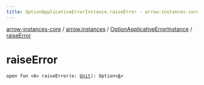 ```yaml
---
title: OptionApplicativeErrorInstance.raiseError - arrow-instances-core
---
```


[arrow-instances-core](../../index.html) / [arrow.instances](../index.html) / [OptionApplicativeErrorInstance](index.html) / [raiseError](./raise-error.html)

# raiseError

`open fun <A> raiseError(e: `[`Unit`](https://kotlinlang.org/api/latest/jvm/stdlib/kotlin/-unit/index.html)`): Option<`[`A`](raise-error.html#A)`>`
